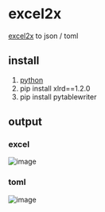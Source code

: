 # excel2x
[excel2x] to json / toml

## install
1. [python]
2. pip install xlrd==1.2.0
3. pip install pytablewriter

## output
### excel
![image](https://github.com/langxgm/excel2x/blob/master/image/hero.xlsx.png)

### toml
![image](https://github.com/langxgm/excel2x/blob/master/image/hero.toml.png)

[excel2x]:https://github.com/langxgm/excel2x
[python]:https://www.python.org/downloads
